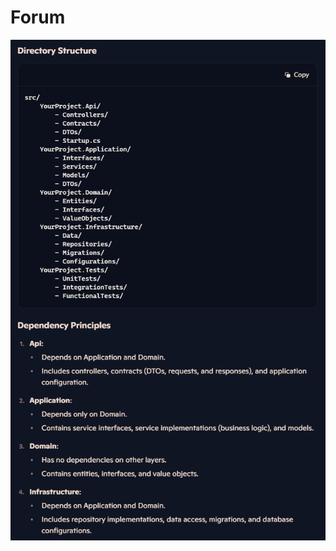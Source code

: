 # Forum

![clean-architecture](https://github.com/D0NIFF/CS-Forum/blob/master/Docs/Imgages/clean-architecture.png)
